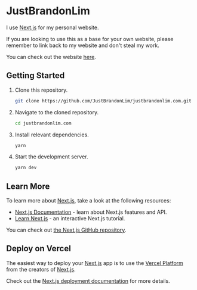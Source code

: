 # JustBrandonLim

I use [Next.js](https://nextjs.org/) for my personal website.

If you are looking to use this as a base for your own website, please remember to link back to my website and don't steal my work.

You can check out the website [here](https://justbrandonlim.com).

## Getting Started

1. Clone this repository.

   ```sh
   git clone https://github.com/JustBrandonLim/justbrandonlim.com.git
   ```

2. Navigate to the cloned repository.

   ```sh
   cd justbrandonlim.com
   ```

3. Install relevant dependencies.

   ```sh
   yarn
   ```

4. Start the development server.

   ```sh
   yarn dev
   ```

## Learn More

To learn more about [Next.js](https://nextjs.org/), take a look at the following resources:

- [Next.js Documentation](https://nextjs.org/docs) - learn about Next.js features and API.
- [Learn Next.js](https://nextjs.org/learn) - an interactive Next.js tutorial.

You can check out [the Next.js GitHub repository](https://github.com/vercel/next.js/).

## Deploy on Vercel

The easiest way to deploy your [Next.js](https://nextjs.org/) app is to use the [Vercel Platform](https://vercel.com/new?utm_medium=default-template&filter=next.js&utm_source=create-next-app&utm_campaign=create-next-app-readme) from the creators of [Next.js](https://nextjs.org/).

Check out the [Next.js deployment documentation](https://nextjs.org/docs/deployment) for more details.
